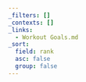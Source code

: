 ```yaml
---
_filters: []
_contexts: []
_links:
  - Workout Goals.md
_sort:
  field: rank
  asc: false
  group: false
---
```

